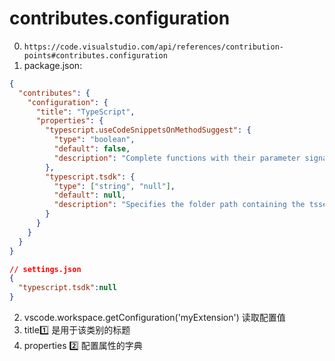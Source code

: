 # contributes.configuration

0. `https://code.visualstudio.com/api/references/contribution-points#contributes.configuration`
1. package.json:

```json
{
  "contributes": {
    "configuration": {
      "title": "TypeScript",
      "properties": {
        "typescript.useCodeSnippetsOnMethodSuggest": {
          "type": "boolean",
          "default": false,
          "description": "Complete functions with their parameter signature."
        },
        "typescript.tsdk": {
          "type": ["string", "null"],
          "default": null,
          "description": "Specifies the folder path containing the tsserver and lib*.d.ts files to use."
        }
      }
    }
  }
}

// settings.json
{
  "typescript.tsdk":null
}
```

2. vscode.workspace.getConfiguration('myExtension') 读取配置值
3. title1️⃣️ 是用于该类别的标题
4. properties 2️⃣ 配置属性的字典
